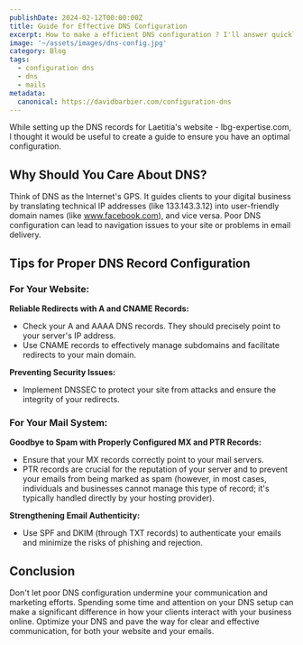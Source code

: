 ```yaml
---
publishDate: 2024-02-12T00:00:00Z
title: Guide for Effective DNS Configuration
excerpt: How to make a efficient DNS configuration ? I'll answer quickly here.
image: '~/assets/images/dns-config.jpg'
category: Blog
tags:
  - configuration dns
  - dns
  - mails
metadata:
  canonical: https://davidbarbier.com/configuration-dns
---
```


While setting up the DNS records for Laetitia's website - lbg-expertise.com, I thought it would be useful to create a guide to ensure you have an optimal configuration.

## Why Should You Care About DNS?
Think of DNS as the Internet's GPS. It guides clients to your digital business by translating technical IP addresses (like 133.143.3.12) into user-friendly domain names (like www.facebook.com), and vice versa. Poor DNS configuration can lead to navigation issues to your site or problems in email delivery.

## Tips for Proper DNS Record Configuration

### For Your Website:
**Reliable Redirects with A and CNAME Records:**

- Check your A and AAAA DNS records. They should precisely point to your server's IP address.
- Use CNAME records to effectively manage subdomains and facilitate redirects to your main domain.

**Preventing Security Issues:**

- Implement DNSSEC to protect your site from attacks and ensure the integrity of your redirects.

### For Your Mail System:

**Goodbye to Spam with Properly Configured MX and PTR Records:**

- Ensure that your MX records correctly point to your mail servers.
- PTR records are crucial for the reputation of your server and to prevent your emails from being marked as spam (however, in most cases, individuals and businesses cannot manage this type of record; it's typically handled directly by your hosting provider).

**Strengthening Email Authenticity:**

- Use SPF and DKIM (through TXT records) to authenticate your emails and minimize the risks of phishing and rejection.

## Conclusion

Don't let poor DNS configuration undermine your communication and marketing efforts. Spending some time and attention on your DNS setup can make a significant difference in how your clients interact with your business online. Optimize your DNS and pave the way for clear and effective communication, for both your website and your emails.